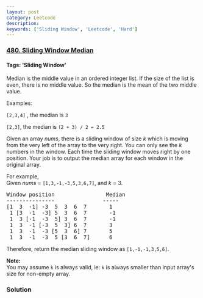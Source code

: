```yaml
---
layout: post
category: Leetcode
description: 
keywords: ['Sliding Window', 'Leetcode', 'Hard']
---
```

### [480. Sliding Window Median](https://leetcode.com/problems/sliding-window-median)

#### Tags: 'Sliding Window'

<div class="content__u3I1 question-content__JfgR"><div><p>Median is the middle value in an ordered integer list. If the size of the list is even, there is no middle value. So the median is the mean of the two middle value.</p>
Examples: <br/>
<p><code>[2,3,4]</code> , the median is <code>3</code></p>
<p><code>[2,3]</code>, the median is <code>(2 + 3) / 2 = 2.5</code> </p>
<p>Given an array <i>nums</i>, there is a sliding window of size <i>k</i> which is moving from the very left of the array to the very right. You can only see the <i>k</i> numbers in the window. Each time the sliding window moves right by one position. Your job is to output the median array for each window in the original array.</p>
<p>For example,<br/>
Given <i>nums</i> = <code>[1,3,-1,-3,5,3,6,7]</code>, and <i>k</i> = 3.</p>
<pre>Window position                Median
---------------               -----
[1  3  -1] -3  5  3  6  7       1
 1 [3  -1  -3] 5  3  6  7       -1
 1  3 [-1  -3  5] 3  6  7       -1
 1  3  -1 [-3  5  3] 6  7       3
 1  3  -1  -3 [5  3  6] 7       5
 1  3  -1  -3  5 [3  6  7]      6
</pre>
<p>Therefore, return the median sliding window as <code>[1,-1,-1,3,5,6]</code>.</p>
<p><b>Note: </b><br/>
You may assume <code>k</code> is always valid, ie: <code>k</code> is always smaller than input array's size for non-empty array.</p></div></div>

### Solution
